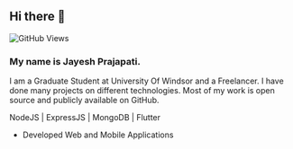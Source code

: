 ## Hi there 👋
![GitHub Views](https://komarev.com/ghpvc/?username=jayesh1306&color=2E5A88)


### My name is Jayesh Prajapati.

I am a Graduate Student at University Of Windsor and a Freelancer. I have done many projects on different technologies. Most of my work is open source and publicly available on GitHub.

NodeJS | ExpressJS | MongoDB | Flutter

* Developed Web and Mobile Applications
